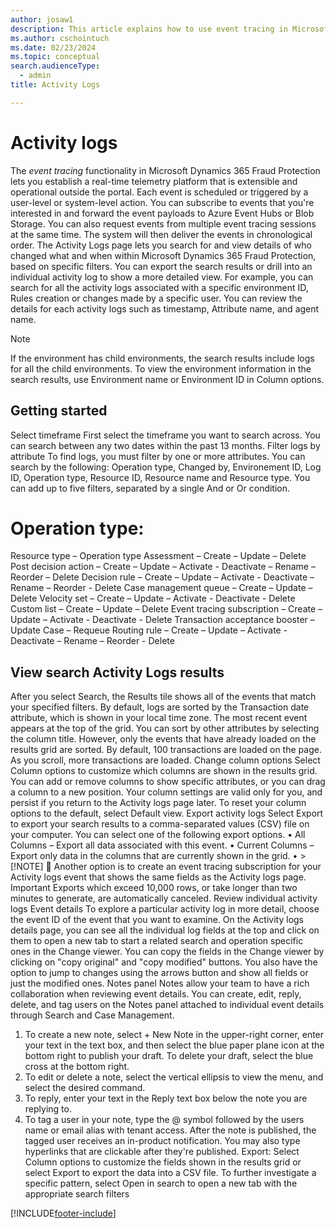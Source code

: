```yaml
---
author: josaw1
description: This article explains how to use event tracing in Microsoft Dynamics 365 Fraud Protection.
ms.author: cschointuch
ms.date: 02/23/2024
ms.topic: conceptual
search.audienceType:
  - admin
title: Activity Logs

---
```


# Activity logs

The *event tracing* functionality in Microsoft Dynamics 365 Fraud Protection lets you establish a real-time telemetry platform that is extensible and operational outside the portal. Each event is scheduled or triggered by a user-level or system-level action. You can subscribe to events that you're interested in and forward the event payloads to Azure Event Hubs or Blob Storage. You can also request events from multiple event tracing sessions at the same time. The system will then deliver the events in chronological order.
The Activity Logs page lets you search for and view details of who changed what and when within Microsoft Dynamics 365 Fraud Protection, based on specific filters. You can export the search results or drill into an individual activity log to show a more detailed view.
For example, you can search for all the activity logs associated with a specific environment ID, Rules creation or changes made by a specific user. You can review the details for each activity logs such as timestamp, Attribute name, and agent name.
> [!NOTE]
> If the environment has child environments, the search results include logs for all the child environments. To view the environment information in the search results, use Environment name or Environment ID in Column options.
## Getting started
Select timeframe
First select the timeframe you want to search across. You can search between any two dates within the past 13 months.
Filter logs by attribute
To find logs, you must filter by one or more attributes. You can search by the following: Operation type, Changed by, Environement ID, Log ID, Operation type, Resource ID, Resource name and Resource type. You can add up to five filters, separated by a single And or Or condition.

# Operation type:
Resource type – Operation type
Assessment – Create – Update – Delete
Post decision action – Create – Update – Activate - Deactivate – Rename – Reorder – Delete
Decision rule – Create – Update – Activate - Deactivate – Rename – Reorder - Delete
Case management queue – Create – Update – Delete
Velocity set – Create – Update – Activate - Deactivate - Delete
Custom list – Create – Update – Delete
Event tracing subscription – Create – Update – Activate - Deactivate - Delete
Transaction acceptance booster – Update
Case – Requeue
Routing rule – Create – Update – Activate - Deactivate – Rename – Reorder - Delete

## View search Activity Logs results
After you select Search, the Results tile shows all of the events that match your specified filters. By default, logs are sorted by the Transaction date attribute, which is shown in your local time zone. The most recent event appears at the top of the grid. You can sort by other attributes by selecting the column title. However, only the events that have already loaded on the results grid are sorted. By default, 100 transactions are loaded on the page. As you scroll, more transactions are loaded.
Change column options
Select Column options to customize which columns are shown in the results grid. You can add or remove columns to show specific attributes, or you can drag a column to a new position. Your column settings are valid only for you, and persist if you return to the Activity logs page later. To reset your column options to the default, select Default view.
Export activity logs
Select Export to export your search results to a comma-separated values (CSV) file on your computer. You can select one of the following export options.
•	All Columns – Export all data associated with this event.
•	Current Columns – Export only data in the columns that are currently shown in the grid.
•	> [!NOTE]
	Another option is to create an event tracing subscription for your Activity logs event that shows the same fields as the Activity logs page.
 Important
Exports which exceed 10,000 rows, or take longer than two minutes to generate, are automatically canceled.
Review individual activity logs
Event details
To explore a particular activity log in more detail, choose the event ID of the event that you want to examine. On the Activity logs details page, you can see all the individual log fields at the top and click on them to open a new tab to start a related search and operation specific ones in the Change viewer. You can copy the fields in the Change viewer by clicking on "copy original" and "copy modified" buttons. You also have the option to jump to changes using the arrows button and show all fields or just the modified ones.
Notes panel
Notes allow your team to have a rich collaboration when reviewing event details. You can create, edit, reply, delete, and tag users on the Notes panel attached to individual event details through Search and Case Management.
1.	To create a new note, select + New Note in the upper-right corner, enter your text in the text box, and then select the blue paper plane icon at the bottom right to publish your draft. To delete your draft, select the blue cross at the bottom right.
2.	To edit or delete a note, select the vertical ellipsis to view the menu, and select the desired command.
3.	To reply, enter your text in the Reply text box below the note you are replying to.
4.	To tag a user in your note, type the @ symbol followed by the users name or email alias with tenant access. After the note is published, the tagged user receives an in-product notification.
You may also type hyperlinks that are clickable after they're published.
Export:
Select Column options to customize the fields shown in the results grid or select Export to export the data into a CSV file.
To further investigate a specific pattern, select Open in search to open a new tab with the appropriate search filters

[!INCLUDE[footer-include](includes/footer-banner.md)]

